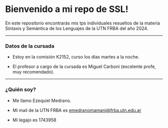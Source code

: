 # Bienvenido a mi repo de SSL!

En este repositorio encontrarás mis tps individuales resueltos de la materia Sintaxis y Semántica de los Lenguajes de la UTN FRBA del año 2024.


------------


### Datos de la cursada

- Estoy en la comisión K2152, curso los días martes a la noche.

- El profesor a cargo de la cursada es Miguel Carboni (excelente profe, muy recomendado).



------------

### ¿Quién soy?

- Me llamo Ezequiel Medrano.

- Mi mail de la UTN FRBA es emedranomamani@frba.utn.edu.ar

- Mi legajo es 1743958